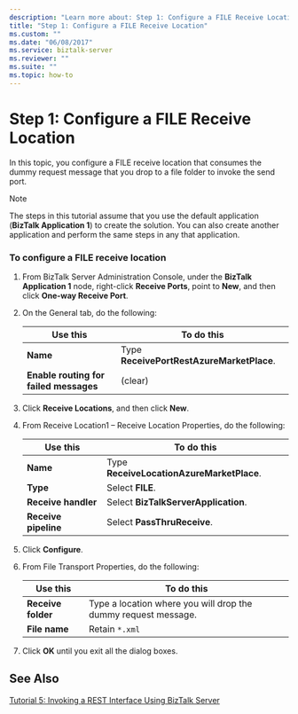 ```yaml
---
description: "Learn more about: Step 1: Configure a FILE Receive Location"
title: "Step 1: Configure a FILE Receive Location"
ms.custom: ""
ms.date: "06/08/2017"
ms.service: biztalk-server
ms.reviewer: ""
ms.suite: ""
ms.topic: how-to
---
```

# Step 1: Configure a FILE Receive Location
In this topic, you configure a FILE receive location that consumes the dummy request message that you drop to a file folder to invoke the send port.  
  
> [!NOTE]
>  The steps in this tutorial assume that you use the default application (**BizTalk Application 1**) to create the solution. You can also create another application and perform the same steps in any that application.  
  
### To configure a FILE receive location  
  
1.  From BizTalk Server Administration Console, under the **BizTalk Application 1** node, right-click **Receive Ports**, point to **New**, and then click **One-way Receive Port**.  
  
2.  On the General tab, do the following:  
  
    |Use this|To do this|  
    |--------------|----------------|  
    |**Name**|Type **ReceivePortRestAzureMarketPlace**.|  
    |**Enable routing for failed messages**|(clear)|  
  
3.  Click **Receive Locations**, and then click **New**.  
  
4.  From Receive Location1 – Receive Location Properties, do the following:  
  
    |Use this|To do this|  
    |--------------|----------------|  
    |**Name**|Type **ReceiveLocationAzureMarketPlace**.|  
    |**Type**|Select **FILE**.|  
    |**Receive handler**|Select **BizTalkServerApplication**.|  
    |**Receive pipeline**|Select **PassThruReceive**.|  
  
5.  Click **Configure**.  
  
6.  From File Transport Properties, do the following:  
  
    |Use this|To do this|  
    |--------------|----------------|  
    |**Receive folder**|Type a location where you will drop the dummy request message.|  
    |**File name**|Retain `*.xml`|  
  
7.  Click **OK** until you exit all the dialog boxes.  
  
## See Also  
 [Tutorial 5: Invoking a REST Interface Using BizTalk Server](../core/tutorial-5-invoking-a-rest-interface-using-biztalk-server.md)
